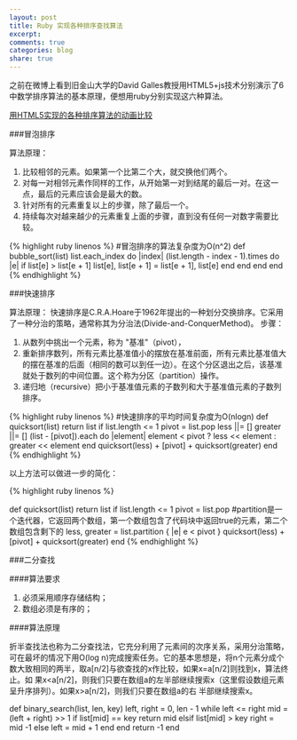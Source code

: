 ```yaml
---
layout: post
title: Ruby 实现各种排序查找算法
excerpt:
comments: true
categories: blog
share: true
---
```


之前在微博上看到旧金山大学的David Galles教授用HTML5+js技术分别演示了6中数学排序算法的基本原理，便想用ruby分别实现这六种算法。

[用HTML5实现的各种排序算法的动画比较](http://www.webhek.com/misc/comparison-sort/)

###冒泡排序

算法原理：

1. 比较相邻的元素。如果第一个比第二个大，就交换他们两个。
2. 对每一对相邻元素作同样的工作，从开始第一对到结尾的最后一对。在这一点，最后的元素应该会是最大的数。
3. 针对所有的元素重复以上的步骤，除了最后一个。
4. 持续每次对越来越少的元素重复上面的步骤，直到没有任何一对数字需要比较。

{% highlight ruby linenos %}
#冒泡排序的算法复杂度为O(n^2)
def bubble_sort(list)
    list.each_index do |index|
        (list.length - index - 1).times do |e|
            if list[e] > list[e + 1]
                list[e], list[e + 1] = list[e + 1], list[e]
            end
        end
    end
end
{% endhighlight %}

###快速排序

算法原理：
快速排序是C.R.A.Hoare于1962年提出的一种划分交换排序。它采用了一种分治的策略，通常称其为分治法(Divide-and-ConquerMethod)。
步骤：

1. 从数列中挑出一个元素，称为 "基准"（pivot），
2. 重新排序数列，所有元素比基准值小的摆放在基准前面，所有元素比基准值大的摆在基准的后面（相同的数可以到任一边）。在这个分区退出之后，该基准就处于数列的中间位置。这个称为分区（partition）操作。
3. 递归地（recursive）把小于基准值元素的子数列和大于基准值元素的子数列排序。

{% highlight ruby linenos %}
#快速排序的平均时间复杂度为O(nlogn)
def quicksort(list)
    return list if list.length <= 1
    pivot = list.pop
    less    ||= []
    greater ||= []
    (list - [pivot]).each do |element|
        element < pivot ? less << element : greater << element
    end
    quicksort(less) + [pivot] + quicksort(greater)
end
{% endhighlight %}

以上方法可以做进一步的简化：

{% highlight ruby linenos %}

def quicksort(list)
    return list if list.length <= 1
    pivot = list.pop
    #partition是一个迭代器，它返回两个数组，第一个数组包含了代码块中返回true的元素，第二个数组包含剩下的
    less, greater = list.partition { |e| e < pivot }
    quicksort(less) + [pivot] + quicksort(greater)
end
{% endhighlight %}

###二分查找

####算法要求

1. 必须采用顺序存储结构；
2. 数组必须是有序的；

####算法原理

折半查找法也称为二分查找法，它充分利用了元素间的次序关系，采用分治策略，可在最坏的情况下用O(log n)完成搜索任务。它的基本思想是，将n个元素分成个数大致相同的两半，取a[n/2]与欲查找的x作比较，如果x=a[n/2]则找到x，算法终止。如 果x<a[n/2]，则我们只要在数组a的左半部继续搜索x（这里假设数组元素呈升序排列）。如果x>a[n/2]，则我们只要在数组a的右 半部继续搜索x。

def binary_search(list, len, key)
    left, right = 0, len - 1
    while left <= right
        mid = (left + right) >> 1
        if list[mid] == key
            return mid
        elsif list[mid] > key
            right = mid -1
        else
            left = mid + 1
        end
    end
    return -1
end